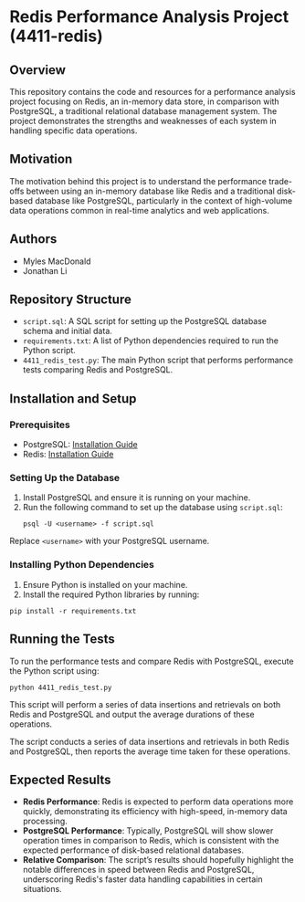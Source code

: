 # Redis Performance Analysis Project (4411-redis)

## Overview
This repository contains the code and resources for a performance analysis project focusing on Redis, an in-memory data store, in comparison with PostgreSQL, a traditional relational database management system. The project demonstrates the strengths and weaknesses of each system in handling specific data operations.

## Motivation
The motivation behind this project is to understand the performance trade-offs between using an in-memory database like Redis and a traditional disk-based database like PostgreSQL, particularly in the context of high-volume data operations common in real-time analytics and web applications.

## Authors
- Myles MacDonald
- Jonathan Li

## Repository Structure

- `script.sql`: A SQL script for setting up the PostgreSQL database schema and initial data.
- `requirements.txt`: A list of Python dependencies required to run the Python script.
- `4411_redis_test.py`: The main Python script that performs performance tests comparing Redis and PostgreSQL.

## Installation and Setup

### Prerequisites
- PostgreSQL: [Installation Guide](https://www.postgresql.org/download/)
- Redis: [Installation Guide](https://redis.io/download)

### Setting Up the Database
1. Install PostgreSQL and ensure it is running on your machine.
2. Run the following command to set up the database using `script.sql`:
   ```
   psql -U <username> -f script.sql
   ```
Replace `<username>` with your PostgreSQL username.

### Installing Python Dependencies
1. Ensure Python is installed on your machine.
2. Install the required Python libraries by running:

```
pip install -r requirements.txt
```

## Running the Tests
To run the performance tests and compare Redis with PostgreSQL, execute the Python script using:

```
python 4411_redis_test.py
```

This script will perform a series of data insertions and retrievals on both Redis and PostgreSQL and output the average durations of these operations.


The script conducts a series of data insertions and retrievals in both Redis and PostgreSQL, then reports the average time taken for these operations.

## Expected Results

- **Redis Performance**: Redis is expected to perform data operations more quickly, demonstrating its efficiency with high-speed, in-memory data processing.
- **PostgreSQL Performance**: Typically, PostgreSQL will show slower operation times in comparison to Redis, which is consistent with the expected performance of disk-based relational databases.
- **Relative Comparison**: The script’s results should hopefully highlight the notable differences in speed between Redis and PostgreSQL, underscoring Redis's faster data handling capabilities in certain situations.
